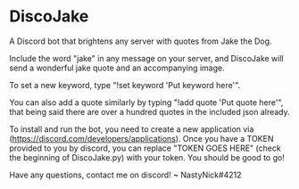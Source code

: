 # DiscoJake
A Discord bot that brightens any server with quotes from Jake the Dog. 

Include the word "jake" in any message on your server, and DiscoJake will send a wonderful jake quote and an accompanying image. 

To set a new keyword, type "!set keyword 'Put keyword here'".
  
You can also add a quote similarly by typing "!add quote 'Put quote here'", that being said there are over a hundred quotes in the included json already. 
  
To install and run the bot, you need to create a new application via (https://discord.com/developers/applications). Once you have a TOKEN provided to you by discord, you can replace "TOKEN GOES HERE" (check the beginning of DiscoJake.py) with your token. You should be good to go!

Have any questions, contact me on discord! ~ NastyNick#4212

